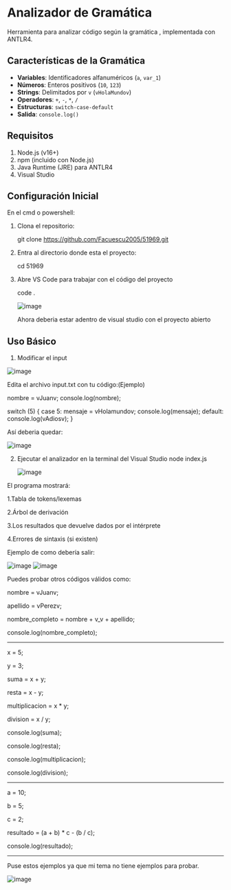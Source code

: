 # Analizador de Gramática

Herramienta para analizar código según la gramática , implementada con ANTLR4.

## Características de la Gramática

- **Variables**: Identificadores alfanuméricos (`a`, `var_1`)
- **Números**: Enteros positivos (`10`, `123`)
- **Strings**: Delimitados por `v` (`vHolaMundov`)
- **Operadores**: `+`, `-`, `*`, `/`
- **Estructuras**: `switch-case-default`
- **Salida**: `console.log()`

## Requisitos

1. Node.js (v16+)
2. npm (incluido con Node.js)
3. Java Runtime (JRE) para ANTLR4
4. Visual Studio

## Configuración Inicial

En el cmd o powershell:

1. Clona el repositorio:
   
   git clone https://github.com/Facuescu2005/51969.git
   
2. Entra al directorio donde esta el proyecto:

   cd 51969

3. Abre VS Code para trabajar con el código del proyecto

   code .

   ![image](https://github.com/user-attachments/assets/37d7067e-f30f-4f45-9842-151bd6fc6119)

   Ahora deberia estar adentro de visual studio con el proyecto abierto

## Uso Básico
1. Modificar el input
   
![image](https://github.com/user-attachments/assets/7503fcac-d658-43e0-b6c2-23ad8c81b5c1)

Edita el archivo input.txt con tu código:(Ejemplo)

nombre = vJuanv;
console.log(nombre);

switch (5) {
    case 5:
        mensaje = vHolamundov;
        console.log(mensaje);
    default:
        console.log(vAdiosv);
}

Así deberia quedar:

![image](https://github.com/user-attachments/assets/510de601-524f-45c0-886a-e7b921614f9c)

2. Ejecutar el analizador en la terminal del Visual Studio node index.js

   ![image](https://github.com/user-attachments/assets/11f0468a-ae23-4bbd-9edd-7461d16937af)

El programa mostrará:

1.Tabla de tokens/lexemas

2.Árbol de derivación

3.Los resultados que devuelve dados por el intérprete

4.Errores de sintaxis (si existen)

Ejemplo de como debería salir:

![image](https://github.com/user-attachments/assets/473cb042-4b16-4411-9dfb-435484704728)
![image](https://github.com/user-attachments/assets/41b170ca-b85f-4a15-9e8a-5444cf2c6bbb)



Puedes probar otros códigos válidos como:

nombre = vJuanv;

apellido = vPerezv;

nombre_completo = nombre + v_v + apellido;

console.log(nombre_completo);

------------------------------------
x = 5;

y = 3;

suma = x + y;

resta = x - y;

multiplicacion = x * y;

division = x / y;

console.log(suma);

console.log(resta);

console.log(multiplicacion);

console.log(division);

----------------------------------
a = 10;

b = 5;

c = 2;

resultado = (a + b) * c - (b / c);

console.log(resultado);

---------------------------------


Puse estos ejemplos ya que mi tema no tiene ejemplos para probar.

![image](https://github.com/user-attachments/assets/79a29d18-5718-41e0-b93b-69a0faef64a6)











